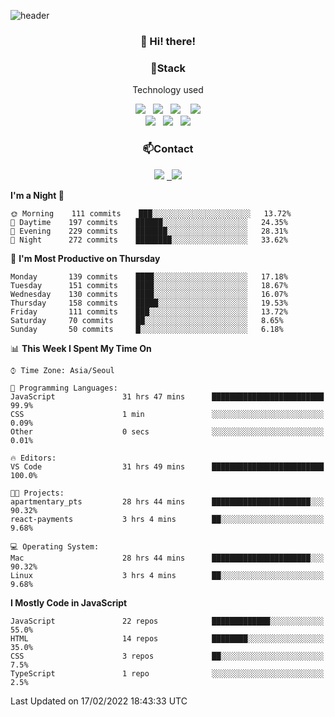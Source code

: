 ![header](https://capsule-render.vercel.app/api?type=waving&color=gradient&height=200&text=Che-ri&fontAlign=70&fontAlignY=40&animation=twinkling)

<h3 align="center">👋 Hi! there!</h3>

<h3 align="center">📌Stack</h3>
<p align="center">Technology used</p>
<div align="center"><img src="https://img.shields.io/badge/HTML5-e74c3c?style=flat-square&logo=HTML5&logoColor=white"></img> &nbsp <img src="https://img.shields.io/badge/CSS3-0A84FF?style=flat-square&logo=CSS3&logoColor=white"></img>  &nbsp <img src="https://img.shields.io/badge/SCSS-fd79a8?style=flat-square&logo=Sass&logoColor=white"/></a>&nbsp  &nbsp <img src="https://img.shields.io/badge/styled%2Dcomponents-DB7093?style=flat-square&logo=styled%2Dcomponents&logoColor=white"/></a>
<br><img src="https://img.shields.io/badge/JavaScript-FFCD11?style=flat-square&logo=JavaScript&logoColor=white"></img> &nbsp <img src="https://img.shields.io/badge/React-00BCF6?style=flat-square&logo=React&logoColor=white"></img> &nbsp <img src="https://img.shields.io/badge/Redux-764ABC?style=flat-square&logo=Redux&logoColor=white"/></a></div>

<h3 align="center">📫Contact</h3>
<div align="center"><a href="https://cheri.tistory.com/"><img src="https://img.shields.io/badge/Cheri-AD29B6?style=flat-square&logo=Tidal&logoColor=white"/></a> <a href="rnjs1135@gmail.com"> &nbsp <img src="https://img.shields.io/badge/Gmail-EA4335?style=flat-square&logo=Gmail&logoColor=white"/></a></div>

<!--START_SECTION:waka-->
**I'm a Night 🦉** 

```text
🌞 Morning    111 commits    ███░░░░░░░░░░░░░░░░░░░░░░   13.72% 
🌆 Daytime    197 commits    ██████░░░░░░░░░░░░░░░░░░░   24.35% 
🌃 Evening    229 commits    ███████░░░░░░░░░░░░░░░░░░   28.31% 
🌙 Night      272 commits    ████████░░░░░░░░░░░░░░░░░   33.62%

```
📅 **I'm Most Productive on Thursday** 

```text
Monday       139 commits    ████░░░░░░░░░░░░░░░░░░░░░   17.18% 
Tuesday      151 commits    ████░░░░░░░░░░░░░░░░░░░░░   18.67% 
Wednesday    130 commits    ████░░░░░░░░░░░░░░░░░░░░░   16.07% 
Thursday     158 commits    █████░░░░░░░░░░░░░░░░░░░░   19.53% 
Friday       111 commits    ███░░░░░░░░░░░░░░░░░░░░░░   13.72% 
Saturday     70 commits     ██░░░░░░░░░░░░░░░░░░░░░░░   8.65% 
Sunday       50 commits     █░░░░░░░░░░░░░░░░░░░░░░░░   6.18%

```


📊 **This Week I Spent My Time On** 

```text
⌚︎ Time Zone: Asia/Seoul

💬 Programming Languages: 
JavaScript               31 hrs 47 mins      █████████████████████████   99.9% 
CSS                      1 min               ░░░░░░░░░░░░░░░░░░░░░░░░░   0.09% 
Other                    0 secs              ░░░░░░░░░░░░░░░░░░░░░░░░░   0.01%

🔥 Editors: 
VS Code                  31 hrs 49 mins      █████████████████████████   100.0%

🐱‍💻 Projects: 
apartmentary_pts         28 hrs 44 mins      ██████████████████████░░░   90.32% 
react-payments           3 hrs 4 mins        ██░░░░░░░░░░░░░░░░░░░░░░░   9.68%

💻 Operating System: 
Mac                      28 hrs 44 mins      ██████████████████████░░░   90.32% 
Linux                    3 hrs 4 mins        ██░░░░░░░░░░░░░░░░░░░░░░░   9.68%

```

**I Mostly Code in JavaScript** 

```text
JavaScript               22 repos            █████████████░░░░░░░░░░░░   55.0% 
HTML                     14 repos            ████████░░░░░░░░░░░░░░░░░   35.0% 
CSS                      3 repos             ██░░░░░░░░░░░░░░░░░░░░░░░   7.5% 
TypeScript               1 repo              ░░░░░░░░░░░░░░░░░░░░░░░░░   2.5%

```



 Last Updated on 17/02/2022 18:43:33 UTC
<!--END_SECTION:waka-->
